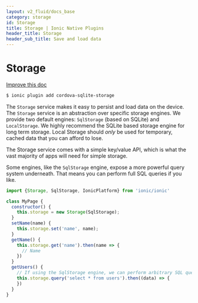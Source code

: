 ```yaml
---
layout: v2_fluid/docs_base
category: storage
id: Storage
title: Storage | Ionic Native Plugins
header_title: Storage
header_sub_title: Save and load data
---
```



<h1 class="title">Storage</h1>

<a class="improve-docs" href='https://github.com/driftyco/ionic-site/edit/ionic2/docs/v2/platform/storage/index.md'>
  Improve this doc
</a>

```bash
$ ionic plugin add cordova-sqlite-storage
```

The `Storage` service makes it easy to persist and load data on the device. The `Storage` service is an abstraction
over specific storage engines. We provide two default engines: `SqlStorage` (based on SQLite) and `LocalStorage`. We highly recommend the SQLite based
storage engine for long term storage. Local Storage should *only* be used for temporary, cached data that you can afford
to lose.

The Storage service comes with a simple key/value API, which is what the vast majority of apps will need for simple storage.

Some engines, like the `SqlStorage` engine, expose a more powerful query system underneath. That means you can perform
full SQL queries if you like.

```javascript
import {Storage, SqlStorage, IonicPlatform} from 'ionic/ionic'

class MyPage {
  constructor() {
    this.storage = new Storage(SqlStorage);
  }
  setName(name) {
    this.storage.set('name', name);
  }
  getName() {
    this.storage.get('name').then(name => {
      // Name
    })
  }
  getUsers() {
    // If using the SqlStorage engine, we can perform arbitrary SQL queries
    this.storage.query('select * from users').then((data) => {
    })
  }
}
```
